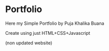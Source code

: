 # Portfolio
 Here my Simple Portfolio by Puja Khalika Buana

Create using just HTML+CSS+Javascript

(non updated website)
